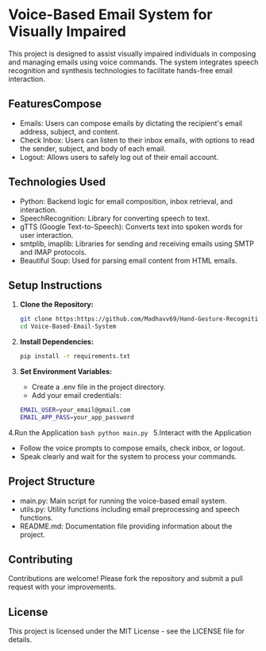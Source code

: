 # Voice-Based Email System for Visually Impaired
This project is designed to assist visually impaired individuals in composing and managing emails using voice commands. The system integrates speech recognition and synthesis technologies to facilitate hands-free email interaction.

## FeaturesCompose 
* Emails: Users can compose emails by dictating the recipient's email address, subject, and content.
* Check Inbox: Users can listen to their inbox emails, with options to read the sender, subject, and body of each email.
* Logout: Allows users to safely log out of their email account.

## Technologies Used
* Python: Backend logic for email composition, inbox retrieval, and interaction.
* SpeechRecognition: Library for converting speech to text.
* gTTS (Google Text-to-Speech): Converts text into spoken words for user interaction.
* smtplib, imaplib: Libraries for sending and receiving emails using SMTP and IMAP protocols.
* Beautiful Soup: Used for parsing email content from HTML emails.

## Setup Instructions
1. **Clone the Repository:**
    ```bash
    git clone https:https://github.com/Madhavv69/Hand-Gesture-Recognition-and-Voice-Conversion-for-Deaf-and-Dumb.git
    cd Voice-Based-Email-System
    ```

2. **Install Dependencies:**
    ```bash
   pip install -r requirements.txt
    ```

3. **Set Environment Variables:**
   * Create a .env file in the project directory.
   * Add your email credentials:
    ```bash
    EMAIL_USER=your_email@gmail.com
    EMAIL_APP_PASS=your_app_password
    ```
4.Run the Application
    ```bash
     python main.py
    ```
5.Interact with the Application
* Follow the voice prompts to compose emails, check inbox, or logout.
* Speak clearly and wait for the system to process your commands.
  
## Project Structure
* main.py: Main script for running the voice-based email system.
* utils.py: Utility functions including email preprocessing and speech functions.
* README.md: Documentation file providing information about the project.
  
## Contributing
Contributions are welcome! Please fork the repository and submit a pull request with your improvements.

## License
This project is licensed under the MIT License - see the LICENSE file for details.

